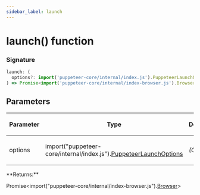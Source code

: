 ```yaml
---
sidebar_label: launch
---
```


# launch() function

### Signature

```typescript
launch: (
  options?: import('puppeteer-core/internal/index.js').PuppeteerLaunchOptions
) => Promise<import('puppeteer-core/internal/index-browser.js').Browser>;
```

## Parameters

<table><thead><tr><th>

Parameter

</th><th>

Type

</th><th>

Description

</th></tr></thead>
<tbody><tr><td>

options

</td><td>

import("puppeteer-core/internal/index.js").[PuppeteerLaunchOptions](./puppeteer.puppeteerlaunchoptions.md)

</td><td>

_(Optional)_

</td></tr>
</tbody></table>
**Returns:**

Promise&lt;import("puppeteer-core/internal/index-browser.js").[Browser](./puppeteer.browser.md)&gt;
